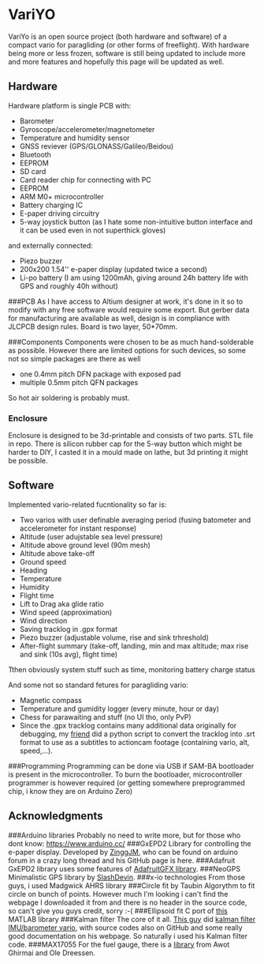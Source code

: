 # VariYO

VariYo is an open source project (both hardware and software) of a compact vario for paragliding (or other forms of freeflight). With hardware being more or less frozen, software is still being updated to include more and more features and hopefully this page will be updated as well.

## Hardware
Hardware platform is single PCB with:

* Barometer
* Gyroscope/accelerometer/magnetometer
* Temperature and humidity sensor
* GNSS reviever (GPS/GLONASS/Galileo/Beidou)
* Bluetooth
* EEPROM
* SD card
* Card reader chip for connecting with PC
* EEPROM
* ARM M0+ microcontroller
* Battery charging IC
* E-paper driving circuitry
* 5-way joystick button (as I hate some non-intuitive button interface and it can be used even in not superthick gloves)

and externally connected:

* Piezo buzzer
* 200x200 1.54'' e-paper display (updated twice a second)
* Li-po battery (I am using 1200mAh, giving around 24h battery life with GPS and roughly 40h without)

###PCB
As I have access to Altium designer at work, it's done in it so to modify with any free software would require some export. But gerber data for manufacturing are available as well, design is in compliance with JLCPCB design rules.
Board is two layer, 50*70mm.

###Components
Components were chosen to be as much hand-solderable as possible. However there are limited options for such devices, so some not so simple packages are there as well 

* one 0.4mm pitch DFN package with exposed pad
* multiple 0.5mm pitch QFN packages

So hot air soldering is probably must.

### Enclosure
Enclosure is designed to be 3d-printable and consists of two parts. STL file in repo. There is silicon rubber cap for the 5-way button which might be harder to DIY, I casted it in a mould made on lathe, but 3d printing it might be possible. 


## Software

Implemented vario-related fucntionality so far is:

* Two varios with user definable averaging period (fusing batometer and accelerometer for instant response)
* Altitude (user adujstable sea level pressure)
* Altitude above ground level (90m mesh)
* Altitude above take-off
* Ground speed
* Heading
* Temperature
* Humidity
* Flight time
* Lift to Drag aka glide ratio
* Wind speed (approximation)
* Wind direction
* Saving tracklog in .gpx format
* Piezo buzzer (adjustable volume, rise and sink trhreshold)
* After-flight summary (take-off, landing, min and max altitude; max rise and sink (10s avg), flight time)

Tthen obviously system stuff such as time, monitoring battery charge status

And some not so standard fetures for paragliding vario:
* Magnetic compass
* Temperature and gumidity logger (every minute, hour or day)
* Chess for parawaiting and stuff (no UI tho, only PvP)
* Since the .gpx tracklog contains many additional data originally for debugging, my [friend](https://github.com/jurajpalenik) did a python script to convert the tracklog into .srt format to use as a subtitles to actioncam footage (containing vario, alt, speed,...).

###Programming
Programming can be done via USB if SAM-BA bootloader is present in the microcontroller. To burn the bootloader, microcontroller programmer is however required (or getting somewhere preprogrammed chip, i know they are on Arduino Zero)




## Acknowledgments

###Arduino libraries
Probably no need to write more, but for those who dont know: https://www.arduino.cc/
###GxEPD2
Library for controlling the e-paper display. Developed by [ZinggJM](https://github.com/ZinggJM/GxEPD2), who can be found on arduino forum in a crazy long thread and his GitHub page is here.
###Adafruit
GxEPD2 library uses some features of [AdafruitGFX library](https://github.com/adafruit/Adafruit-GFX-Library).
###NeoGPS
Minimalistic GPS library by [SlashDevin](https://github.com/SlashDevin/NeoGPS).
###x-io technologies
From those guys, i used Madgwick AHRS library
###Circle fit by Taubin
Algorythm to fit circle on bunch of points. However much I'm looking i can't find the webpage I downloaded it from and there is no header in the source code, so can't give you guys credit, sorry :-(
###Ellipsoid fit
C port of [this](https://www.mathworks.com/matlabcentral/fileexchange/24693-ellipsoid-fit) MATLAB library
###Kalman filter
The core of it all. [This guy](https://github.com/har-in-air) did [kalman filter IMU/barometer vario](http://pataga.net/imukalmanvario.html), with source codes also on GitHub and some really good documentation on his webpage. So naturally i used his Kalman filter code.
###MAX17055
For the fuel gauge, there is a [library](https://github.com/AwotG/Arduino-MAX17055_Driver) from Awot Ghirmai and Ole Dreessen.

